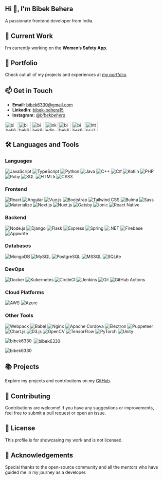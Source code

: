 ## Hi 👋, I'm Bibek Behera

A passionate frontend developer from India.

## 🔭 Current Work
I’m currently working on the **Women’s Safety App**.

## 💼 Portfolio
Check out all of my projects and experiences at [my portfolio](https://bibek6330.github.io/my_portfolio/).

## 📫 Get in Touch
- **Email:** [bibek6330@gmail.com](mailto:bibek6330@gmail.com)
- **LinkedIn:** [bibek-behera15](https://linkedin.com/in/bibek-behera15/)
- **Instagram:** [@_bibekbehera_](https://www.instagram.com/_bibekbehera_/?utm_source=ig_web_button_share_sheet)
  
<a href="https://codepen.io/bibek6330" target="blank"><img align="center" src="https://raw.githubusercontent.com/rahuldkjain/github-profile-readme-generator/master/src/images/icons/Social/codepen.svg" alt="bibek6330" height="30" width="40" /></a>
<a href="https://dev.to/bibek6330" target="blank"><img align="center" src="https://raw.githubusercontent.com/rahuldkjain/github-profile-readme-generator/master/src/images/icons/Social/devto.svg" alt="bibek6330" height="30" width="40" /></a>
<a href="https://twitter.com/bibek6330" target="blank"><img align="center" src="https://raw.githubusercontent.com/rahuldkjain/github-profile-readme-generator/master/src/images/icons/Social/twitter.svg" alt="bibek6330" height="30" width="40" /></a>
<a href="https://linkedin.com/in/inkedin.com/in/bibek-behera15/" target="blank"><img align="center" src="https://raw.githubusercontent.com/rahuldkjain/github-profile-readme-generator/master/src/images/icons/Social/linked-in-alt.svg" alt="inkedin.com/in/bibek-behera15/" height="30" width="40" /></a>
<a href="https://stackoverflow.com/users/bibek6330" target="blank"><img align="center" src="https://raw.githubusercontent.com/rahuldkjain/github-profile-readme-generator/master/src/images/icons/Social/stack-overflow.svg" alt="bibek6330" height="30" width="40" /></a>
<a href="https://kaggle.com/bibek6330" target="blank"><img align="center" src="https://raw.githubusercontent.com/rahuldkjain/github-profile-readme-generator/master/src/images/icons/Social/kaggle.svg" alt="bibek6330" height="30" width="40" /></a>
<a href="https://instagram.com/https://www.instagram.com/_bibekbehera_/?utm_source=ig_web_button_share_sheet" target="blank"><img align="center" src="https://raw.githubusercontent.com/rahuldkjain/github-profile-readme-generator/master/src/images/icons/Social/instagram.svg" alt="https://www.instagram.com/_bibekbehera_/?utm_source=ig_web_button_share_sheet" height="30" width="40" /></a>
</p>

## 🛠️ Languages and Tools

### Languages
<p>
  <img src="https://img.shields.io/badge/-JavaScript-F7DF1C?logo=javascript&logoColor=000000" alt="JavaScript" />
  <img src="https://img.shields.io/badge/-TypeScript-3178C6?logo=typescript&logoColor=FFFFFF" alt="TypeScript" />
  <img src="https://img.shields.io/badge/-Python-3776AB?logo=python&logoColor=FFFFFF" alt="Python" />
  <img src="https://img.shields.io/badge/-Java-E34F26?logo=java&logoColor=FFFFFF" alt="Java" />
  <img src="https://img.shields.io/badge/-C%2B%2B-00599C?logo=cplusplus&logoColor=FFFFFF" alt="C++" />
  <img src="https://img.shields.io/badge/-C%23-239120?logo=csharp&logoColor=FFFFFF" alt="C#" />
  <img src="https://img.shields.io/badge/-Kotlin-7F52FF?logo=kotlin&logoColor=FFFFFF" alt="Kotlin" />
  <img src="https://img.shields.io/badge/-PHP-777BB4?logo=php&logoColor=FFFFFF" alt="PHP" />
  <img src="https://img.shields.io/badge/-Ruby-CC342D?logo=ruby&logoColor=FFFFFF" alt="Ruby" />
  <img src="https://img.shields.io/badge/-SQL-000000?logo=sqlite&logoColor=FFFFFF" alt="SQL" />
  <img src="https://img.shields.io/badge/-HTML5-E34F26?logo=html5&logoColor=FFFFFF" alt="HTML5" />
  <img src="https://img.shields.io/badge/-CSS3-1572B6?logo=css3&logoColor=FFFFFF" alt="CSS3" />
</p>

### Frontend
<p>
  <img src="https://img.shields.io/badge/-React-61DAFB?logo=react&logoColor=000000" alt="React" />
  <img src="https://img.shields.io/badge/-Angular-E23237?logo=angular&logoColor=FFFFFF" alt="Angular" />
  <img src="https://img.shields.io/badge/-Vue.js-4FC08D?logo=vue.js&logoColor=FFFFFF" alt="Vue.js" />
  <img src="https://img.shields.io/badge/-Bootstrap-563D7C?logo=bootstrap&logoColor=FFFFFF" alt="Bootstrap" />
  <img src="https://img.shields.io/badge/-Tailwind%20CSS-06B6D4?logo=tailwindcss&logoColor=FFFFFF" alt="Tailwind CSS" />
  <img src="https://img.shields.io/badge/-Bulma-00D1B2?logo=bulma&logoColor=FFFFFF" alt="Bulma" />
  <img src="https://img.shields.io/badge/-Sass-CC6699?logo=sass&logoColor=FFFFFF" alt="Sass" />
  <img src="https://img.shields.io/badge/-Materialize-2196F3?logo=materialize&logoColor=FFFFFF" alt="Materialize" />
  <img src="https://img.shields.io/badge/-Next.js-000000?logo=next.js&logoColor=FFFFFF" alt="Next.js" />
  <img src="https://img.shields.io/badge/-Nuxt.js-00DC82?logo=nuxt.js&logoColor=000000" alt="Nuxt.js" />
  <img src="https://img.shields.io/badge/-Gatsby-663399?logo=gatsby&logoColor=FFFFFF" alt="Gatsby" />
  <img src="https://img.shields.io/badge/-Ionic-3880FF?logo=ionic&logoColor=FFFFFF" alt="Ionic" />
  <img src="https://img.shields.io/badge/-React%20Native-20232A?logo=react&logoColor=61DAFB" alt="React Native" />
</p>

### Backend
<p>
  <img src="https://img.shields.io/badge/-Node.js-339933?logo=node.js&logoColor=FFFFFF" alt="Node.js" />
  <img src="https://img.shields.io/badge/-Django-092D44?logo=django&logoColor=FFFFFF" alt="Django" />
  <img src="https://img.shields.io/badge/-Flask-000000?logo=flask&logoColor=FFFFFF" alt="Flask" />
  <img src="https://img.shields.io/badge/-Express-000000?logo=express&logoColor=FFFFFF" alt="Express" />
  <img src="https://img.shields.io/badge/-Spring-6DB33F?logo=spring&logoColor=FFFFFF" alt="Spring" />
  <img src="https://img.shields.io/badge/-NET-512BD4?logo=.net&logoColor=FFFFFF" alt=".NET" />
  <img src="https://img.shields.io/badge/-Firebase-F7C93D?logo=firebase&logoColor=000000" alt="Firebase" />
  <img src="https://img.shields.io/badge/-Appwrite-000000?logo=appwrite&logoColor=FFFFFF" alt="Appwrite" />
</p>

### Databases
<p>
  <img src="https://img.shields.io/badge/-MongoDB-47A248?logo=mongodb&logoColor=FFFFFF" alt="MongoDB" />
  <img src="https://img.shields.io/badge/-MySQL-4479A1?logo=mysql&logoColor=FFFFFF" alt="MySQL" />
  <img src="https://img.shields.io/badge/-PostgreSQL-4169E1?logo=postgresql&logoColor=FFFFFF" alt="PostgreSQL" />
  <img src="https://img.shields.io/badge/-MSSQL-CC2927?logo=microsoftsqlserver&logoColor=FFFFFF" alt="MSSQL" />
  <img src="https://img.shields.io/badge/-SQLite-003B57?logo=sqlite&logoColor=FFFFFF" alt="SQLite" />
</p>

### DevOps
<p>
  <img src="https://img.shields.io/badge/-Docker-2496ED?logo=docker&logoColor=FFFFFF" alt="Docker" />
  <img src="https://img.shields.io/badge/-Kubernetes-326CE5?logo=kubernetes&logoColor=FFFFFF" alt="Kubernetes" />
  <img src="https://img.shields.io/badge/-CircleCI-424D59?logo=circleci&logoColor=FFFFFF" alt="CircleCI" />
  <img src="https://img.shields.io/badge/-Jenkins-D24939?logo=jenkins&logoColor=FFFFFF" alt="Jenkins" />
  <img src="https://img.shields.io/badge/-Git-F05032?logo=git&logoColor=FFFFFF" alt="Git" />
  <img src="https://img.shields.io/badge/-GitHub%20Actions-2088FF?logo=githubactions&logoColor=FFFFFF" alt="GitHub Actions" />
</p>

### Cloud Platforms
<p>
  <img src="https://img.shields.io/badge/-AWS-232F3E?logo=amazonaws&logoColor=FFFFFF" alt="AWS" />
  <img src="https://img.shields.io/badge/-Azure-0078D4?logo=microsoftazure&logoColor=FFFFFF" alt="Azure" />
</p>

### Other Tools
<p>
  <img src="https://img.shields.io/badge/-Webpack-8DD6F9?logo=webpack&logoColor=000000" alt="Webpack" />
  <img src="https://img.shields.io/badge/-Babel-F9DC3E?logo=babel&logoColor=000000" alt="Babel" />
  <img src="https://img.shields.io/badge/-Nginx-009639?logo=nginx&logoColor=FFFFFF" alt="Nginx" />
  <img src="https://img.shields.io/badge/-Apache%20Cordova-E75A5A?logo=apachecordova&logoColor=FFFFFF" alt="Apache Cordova" />
  <img src="https://img.shields.io/badge/-Electron-47848F?logo=electron&logoColor=FFFFFF" alt="Electron" />
  <img src="https://img.shields.io/badge/-Puppeteer-1D1F21?logo=puppeteer&logoColor=FFFFFF" alt="Puppeteer" />
  <img src="https://img.shields.io/badge/-Chart.js-F7A35C?logo=chart.js&logoColor=FFFFFF" alt="Chart.js" />
  <img src="https://img.shields.io/badge/-D3.js-F9A825?logo=d3.js&logoColor=FFFFFF" alt="D3.js" />
  <img src="https://img.shields.io/badge/-OpenCV-5C3EE8?logo=opencv&logoColor=FFFFFF" alt="OpenCV" />
  <img src="https://img.shields.io/badge/-TensorFlow-FF6F00?logo=tensorflow&logoColor=FFFFFF" alt="TensorFlow" />
  <img src="https://img.shields.io/badge/-PyTorch-EE4C2C?logo=pytorch&logoColor=FFFFFF" alt="PyTorch" />
  <img src="https://img.shields.io/badge/-Unity-000000?logo=unity&logoColor=FFFFFF" alt="Unity" />
</p>


<p><img align="left" src="https://github-readme-stats.vercel.app/api/top-langs?username=bibek6330&show_icons=true&locale=en&layout=compact" alt="bibek6330" /></p>

<p>&nbsp;<img align="center" src="https://github-readme-stats.vercel.app/api?username=bibek6330&show_icons=true&locale=en" alt="bibek6330" /></p>

<p><img align="center" src="https://github-readme-streak-stats.herokuapp.com/?user=bibek6330&" alt="bibek6330" /></p>


## 📚 Projects
Explore my projects and contributions on my [GitHub](https://github.com/bibek6330).

## 👥 Contributing
Contributions are welcome! If you have any suggestions or improvements, feel free to submit a pull request or open an issue.

## 📄 License
This profile is for showcasing my work and is not licensed. 

## 🙏 Acknowledgements
Special thanks to the open-source community and all the mentors who have guided me in my journey as a developer.
